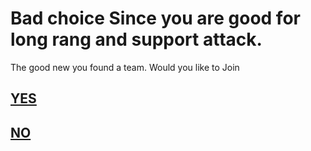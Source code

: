 # Bad choice Since you are good for long rang and support attack.

The good new you found a team.
Would you like to Join

## [YES](yes.md)
## [NO](No.md)
